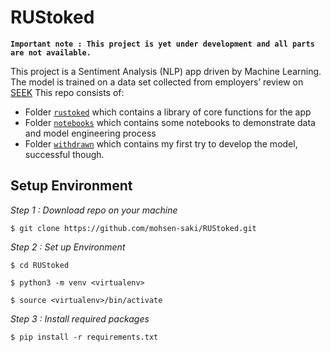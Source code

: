 # RUStoked

**`Important note : This project is yet under development and all parts are not available.`**

This project is a Sentiment Analysis (NLP) app driven by Machine Learning. The model is trained on a data set collected from employers’ review on  [SEEK](www.seek.com.au) This repo consists of:

* Folder [`rustoked`](https://github.com/mohsen-saki/RUStoked/tree/master/rustoked) which contains a library of core functions for the app
* Folder [`notebooks`](https://github.com/mohsen-saki/RUStoked/tree/master/notebooks) which contains some notebooks to demonstrate data and model engineering process
* Folder [`withdrawn`](https://github.com/mohsen-saki/RUStoked/tree/master/withdrawn) which contains my first try to develop the model,  successful though.

## Setup Environment

_Step 1 : Download repo on your machine_

`$ git clone https://github.com/mohsen-saki/RUStoked.git`

_Step 2 : Set up Environment_

`$ cd RUStoked`

`$ python3 -m venv <virtualenv>`

`$ source <virtualenv>/bin/activate`

_Step 3 : Install required packages_

`$ pip install -r requirements.txt`
